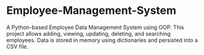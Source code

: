 # Employee-Management-System
A Python-based Employee Data Management System using OOP.  This project allows adding, viewing, updating, deleting, and searching employees.  Data is stored in memory using dictionaries and persisted into a CSV file.
